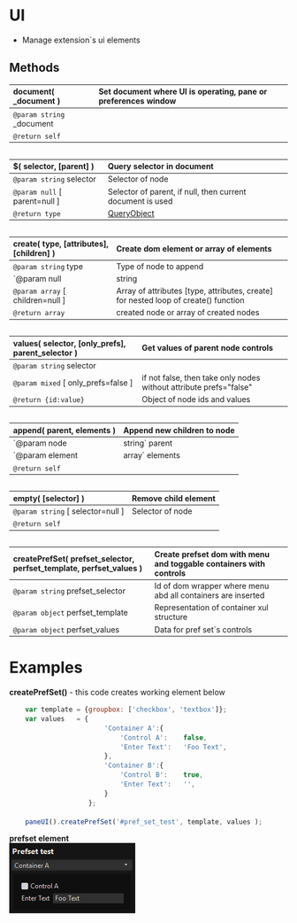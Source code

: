 # UI  
* Manage extension`s ui elements  


## Methods  

| __document__( \_document )	| Set document where UI is operating, pane or preferences window	|  
|:---	|:---	|  
|`@param string` \_document	|	|  
|`@return self`	|	|  

##  

| __$__( selector, [parent] )	|Query selector in document	|  
|:---	|:---	|  
|`@param string` selector	|Selector of node	|  
|`@param null` [ parent=null ]	|Selector of parent, if null, then current document is used	|  
|`@return type`	|[QueryObject](https://docs.activestate.com/komodo/11/sdk/api/module-ko_dom-QueryObject.html)	|  

##  

| __create__( type, [attributes], [children] )	|Create dom element or array of elements	|  
|:---	|:---	|  
|`@param string` type	|Type of node to append	|  
|`@param null|string|object|[object]` [attributes]	|Attributes for controls, define array of strings or array of objects for adding multiple nodes	|  
|`@param array` [ children=null ]	|Array of attributes [type, attributes, create] for nested loop of create() function  
|`@return array`	|created node or array of created nodes	|  

##  
| __values__( selector, [only_prefs], parent_selector )	|Get values of parent node controls	|  
|:---	|:---	|  
|`@param string` selector	|	|  
|`@param mixed` [ only_prefs=false ]	|if not false, then take only nodes without attribute prefs="false"	|  
|`@return {id:value}`	|Object of node ids and values	|  

##  

| __append__( parent, elements )	|Append new children to node	|  
|:---	|:---	|  
|`@param node|string` parent	|Node element or selector of parent to append children	|  
|`@param element|array` elements	|Element to append	|  
|`@return self`	|	|  

##  

| __empty__( [selector] )	|Remove child element	|  
|:---	|:---	|  
|`@param string` [ selector=null ]	|Selector of node	|  
|`@return self`	|	|  

##  

| __createPrefSet__( prefset_selector, perfset_template, perfset_values )	|Create prefset dom with menu and toggable containers with controls	|  
|:---	|:---	|  
|`@param string` prefset_selector	|Id of dom wrapper where menu abd all containers are inserted	|  
|`@param object` perfset_template	|Representation of container xul structure	|  
|`@param object` perfset_values	|Data for pref set`s controls	|  

##  


# Examples  
__createPrefSet()__  - this code creates working element below  
``` JavaScript  
	var template = {groupbox: ['checkbox', 'textbox']};  
    var values   = {  
                        'Container A':{  
                            'Control A':    false,  
                            'Enter Text':   'Foo Text',  
                        },  
                        'Container B':{  
                            'Control B':    true,  
                            'Enter Text':   '',  
                        }  
                    };  

	paneUI().createPrefSet('#pref_set_test', template, values );  
```  
__prefset element__  
![prefset](Test/prefset.gif)  
  
